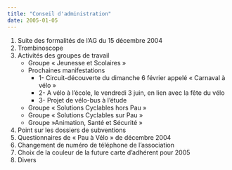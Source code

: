 ```yaml
---
title: "Conseil d'administration"
date: 2005-01-05
---
```


1. Suite des formalités de l’AG du 15 décembre 2004
2. Trombinoscope
3. Activités des groupes de travail
   * Groupe « Jeunesse et Scolaires » 
   * Prochaines manifestations 
     * 1- Circuit-découverte du dimanche 6 février appelé « Carnaval à vélo »
     * 2- A vélo à l’école, le vendredi 3 juin, en lien avec la fête du vélo
     * 3- Projet de vélo-bus à l’étude
   * Groupe « Solutions Cyclables hors Pau » 
   * Groupe « Solutions Cyclables sur Pau » 
   * Groupe »Animation, Santé et Sécurité » 
4. Point sur les dossiers de subventions
5. Questionnaires de « Pau à Vélo » de décembre 2004
6. Changement de numéro de téléphone de l’association
7. Choix de la couleur de la future carte d’adhérent pour 2005
8. Divers






